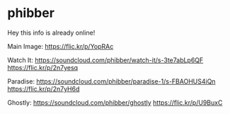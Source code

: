 # phibber

Hey this info is already online!

Main Image: https://flic.kr/p/YopRAc

Watch It:
https://soundcloud.com/phibber/watch-it/s-3te7abLp6QF
https://flic.kr/p/2n7yesq

Paradise:
https://soundcloud.com/phibber/paradise-1/s-FBAOHUS4iQn
https://flic.kr/p/2n7yH6d

Ghostly:
https://soundcloud.com/phibber/ghostly
https://flic.kr/p/U9BuxC

